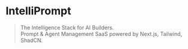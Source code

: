 # IntelliPrompt

> The Intelligence Stack for AI Builders.  
Prompt & Agent Management SaaS powered by Next.js, Tailwind, ShadCN.
